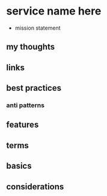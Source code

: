 # service name here

- mission statement

## my thoughts

## links

## best practices

### anti patterns

## features

## terms

## basics

## considerations

